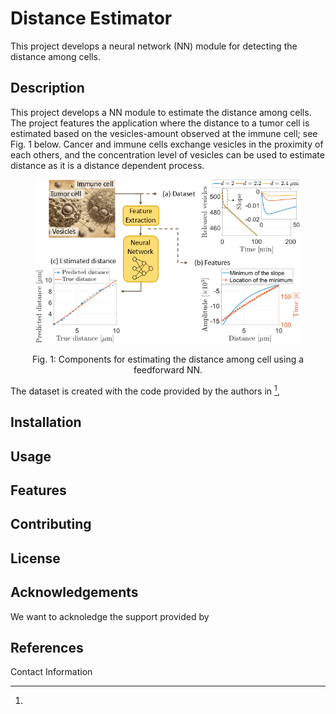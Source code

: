 # Distance Estimator
This project develops a neural network (NN) module for detecting the distance among cells.

## Description
This project develops a NN module to estimate the distance among cells. The project features the application where the distance to a tumor cell is estimated based on the vesicles-amount observed at the immune cell; see Fig. 1 below. Cancer and immune cells exchange vesicles in the proximity of each others, and the concentration level of vesicles can be used to estimate distance as it is a distance dependent process.

<figure>
    <p align="center">
        <img src="https://github.com/tkn-tub/NN_molecular_communications/blob/main/images/distance_estimator.png?raw=true" alt="nn" width="500">
    </p>
</figure>
<p align="center">
Fig. 1: Components for estimating the distance among cell using a feedforward NN.
</p>

The dataset is created with the code provided by the authors in [^1],

## Installation

## Usage

## Features

## Contributing

## License

## Acknowledgements
We want to acknoledge the support provided by 

## References
[^1]: 

Contact Information